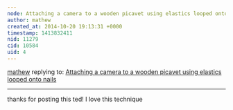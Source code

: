 ```yaml
---
node: Attaching a camera to a wooden picavet using elastics looped onto nails
author: mathew
created_at: 2014-10-20 19:13:31 +0000
timestamp: 1413832411
nid: 11279
cid: 10584
uid: 4
---
```




[mathew](../profile/mathew) replying to: [Attaching a camera to a wooden picavet using elastics looped onto nails](../notes/TedF/10-20-2014/attaching-a-camera-to-a-wooden-picavet-using-nails-and-elastics)

----
thanks for posting this ted! I love this technique